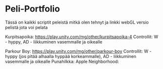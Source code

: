 # Peli-Portfolio
Tässä on kaikki scriptit peleistä mitkä olen tehnyt ja linkki webGL versio pelistä jota voi pelata

Kurpitsapoika: https://play.unity.com/mg/other/kurpitsapoika-4  Controllit: W - hyppy, AD - liikkuminen vasemmalle ja oikealle

Parkour Boy: https://play.unity.com/mg/other/parkour-boy  Controllit: W - hyppy (jos pitää alhaalla hyppää korkeammalle), AD - liikkuminen vasemmalle ja oikealle
Punahilkka: 
Apple Neighborhood: 


